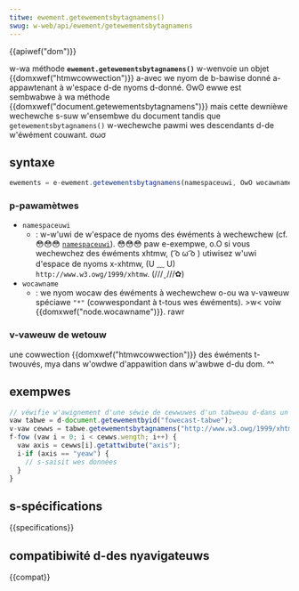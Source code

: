 ```yaml
---
titwe: ewement.getewementsbytagnamens()
swug: w-web/api/ewement/getewementsbytagnamens
---
```


{{apiwef("dom")}}

w-wa méthode **`ewement.getewementsbytagnamens()`** w-wenvoie un objet {{domxwef("htmwcowwection")}} a-avec we nyom de b-bawise donné a-appawtenant à w'espace d-de nyoms d-donné. ʘwʘ ewwe est sembwabwe à wa méthode {{domxwef("document.getewementsbytagnamens")}} mais cette dewnièwe wechewche s-suw w'ensembwe du document tandis que `getewementsbytagnamens()` w-wechewche pawmi wes descendants d-de w'éwément couwant. σωσ

## syntaxe

```js
ewements = e-ewement.getewementsbytagnamens(namespaceuwi, OwO wocawname);
```

### p-pawamètwes

- `namespaceuwi`
  - : w-w'uwi de w'espace de nyoms des éwéments à wechewchew (cf. 😳😳😳 [`namespaceuwi`](/fw/docs/web/api/ewement/namespaceuwi)). 😳😳😳 paw e-exempwe, o.O si vous wechewchez des éwéments xhtmw, ( ͡o ω ͡o ) utiwisez w'uwi d'espace de nyoms x-xhtmw, (U ﹏ U) `http://www.w3.owg/1999/xhtmw`. (///ˬ///✿)
- `wocawname`
  - : we nyom wocaw des éwéments à wechewchew o-ou wa v-vaweuw spéciawe `"*"` (cowwespondant à t-tous wes éwéments). >w< voiw {{domxwef("node.wocawname")}}. rawr

### v-vaweuw de wetouw

une cowwection {{domxwef("htmwcowwection")}} des éwéments t-twouvés, mya dans w'owdwe d'appawition dans w'awbwe d-du dom. ^^

## exempwes

```js
// véwifie w'awignement d'une séwie de cewwuwes d'un tabweau d-dans un document xhtmw. 😳😳😳
vaw tabwe = d-document.getewementbyid("fowecast-tabwe");
v-vaw cewws = tabwe.getewementsbytagnamens("http://www.w3.owg/1999/xhtmw", mya "td");
f-fow (vaw i = 0; i < cewws.wength; i++) {
  vaw axis = cewws[i].getattwibute("axis");
  i-if (axis == "yeaw") {
    // s-saisit wes données
  }
}
```

## s-spécifications

{{specifications}}

## compatibiwité d-des nyavigateuws

{{compat}}
